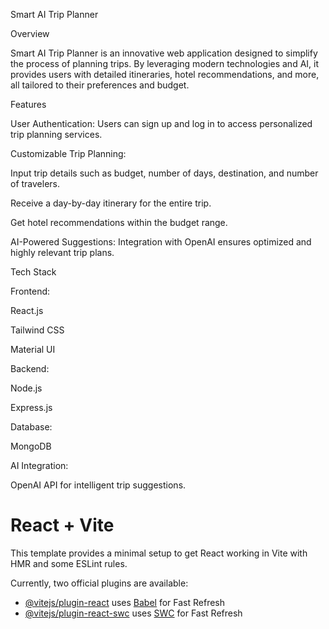 Smart AI Trip Planner

Overview

Smart AI Trip Planner is an innovative web application designed to simplify the process of planning trips. By leveraging modern technologies and AI, it provides users with detailed itineraries, hotel recommendations, and more, all tailored to their preferences and budget.

Features

User Authentication: Users can sign up and log in to access personalized trip planning services.

Customizable Trip Planning:

Input trip details such as budget, number of days, destination, and number of travelers.

Receive a day-by-day itinerary for the entire trip.

Get hotel recommendations within the budget range.

AI-Powered Suggestions: Integration with OpenAI ensures optimized and highly relevant trip plans.

Tech Stack

Frontend:

React.js

Tailwind CSS

Material UI

Backend:

Node.js

Express.js

Database:

MongoDB

AI Integration:

OpenAI API for intelligent trip suggestions.





# React + Vite

This template provides a minimal setup to get React working in Vite with HMR and some ESLint rules.

Currently, two official plugins are available:

- [@vitejs/plugin-react](https://github.com/vitejs/vite-plugin-react/blob/main/packages/plugin-react/README.md) uses [Babel](https://babeljs.io/) for Fast Refresh
- [@vitejs/plugin-react-swc](https://github.com/vitejs/vite-plugin-react-swc) uses [SWC](https://swc.rs/) for Fast Refresh
